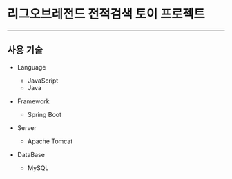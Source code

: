 # 리그오브레전드 전적검색 토이 프로젝트
***
## 사용 기술
- Language
  - JavaScript
  - Java
  
- Framework
  - Spring Boot
 
  
- Server
  - Apache Tomcat

- DataBase
  - MySQL





